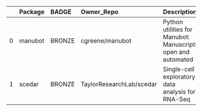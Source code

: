 |    | Package   | BADGE   | Owner_Repo               | Description                                                   | date_created         | last_commit          |   forks |   watchers |   stars | contributors                                                       | homepage_url        | has_wiki   |   open_issues | has_downloads   |    Run_ID | Date       |   Pylint_score |   Pytest_score | Pip   | License   | Build   | Linux   | Mac   | Windows   | Linux_versions   | Mac_versions   | Windows_versions   | badge_color   | Github_event_name   |
|---:|:----------|:--------|:-------------------------|:--------------------------------------------------------------|:---------------------|:---------------------|--------:|-----------:|--------:|:-------------------------------------------------------------------|:--------------------|:-----------|--------------:|:----------------|----------:|:-----------|---------------:|---------------:|:------|:----------|:--------|:--------|:------|:----------|:-----------------|:---------------|:-------------------|:--------------|:--------------------|
|  0 | manubot   | BRONZE  | cgreene/manubot          | Python utilities for Manubot: Manuscripts, open and automated | 2020-03-02T14:33:49Z | 2020-03-05T19:31:18Z |       0 |          0 |       0 | https://api.github.com/repos/cgreene/manubot/contributors          | https://manubot.org | True       |             0 | True            | 124061680 | 2020-06-03 |           7.67 |             11 | True  | True      | True    | 3.6 3.7 |       |           | ubuntu-latest    |                |                    | 0x9c5221      | push                |
|  1 | scedar    | BRONZE  | TaylorResearchLab/scedar | Single-cell exploratory data analysis for RNA-Seq             | 2018-03-17T05:22:56Z | 2020-03-16T17:41:47Z |       8 |          5 |      21 | https://api.github.com/repos/TaylorResearchLab/scedar/contributors |                     | True       |             0 | True            | 124830295 | 2020-06-04 |           6.83 |              1 | True  | True      | True    | 3.6 3.7 |       |           | ubuntu-latest    |                |                    | 0x9c5221      | push                |
